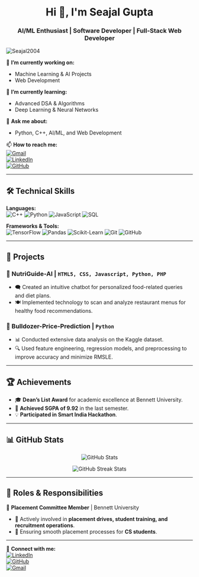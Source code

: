 
<h1 align="center">Hi 👋, I'm Seajal Gupta</h1>
<h3 align="center">AI/ML Enthusiast | Software Developer | Full-Stack Web Developer</h3>

<p align="left"> <img src="https://komarev.com/ghpvc/?username=Seajal2004&label=Profile%20Views&color=0e75b6&style=flat" alt="Seajal2004" /> </p>

🔭 **I’m currently working on:**  
- Machine Learning & AI Projects  
- Web Development  

🌱 **I’m currently learning:**  
- Advanced DSA & Algorithms  
- Deep Learning & Neural Networks  

💬 **Ask me about:**  
- Python, C++, AI/ML, and Web Development  

📫 **How to reach me:**  
[![Gmail](https://img.shields.io/badge/-Gmail-red?style=flat-square&logo=gmail&logoColor=white)](mailto:guptaseajal2004@gmail.com)  
[![LinkedIn](https://img.shields.io/badge/-LinkedIn-blue?style=flat-square&logo=linkedin&logoColor=white)](https://www.linkedin.com/in/seajal-gupta-0b2301243/)  
[![GitHub](https://img.shields.io/badge/-GitHub-181717?style=flat-square&logo=github)](https://github.com/Seajal2004)  

---

## 🛠 **Technical Skills**  
**Languages:**  
![C++](https://img.shields.io/badge/-C++-00599C?style=flat-square&logo=c%2B%2B&logoColor=white)
![Python](https://img.shields.io/badge/-Python-3776AB?style=flat-square&logo=python&logoColor=white)
![JavaScript](https://img.shields.io/badge/-JavaScript-F7DF1E?style=flat-square&logo=javascript&logoColor=black)
![SQL](https://img.shields.io/badge/-SQL-4479A1?style=flat-square&logo=mysql&logoColor=white)

**Frameworks & Tools:**  
![TensorFlow](https://img.shields.io/badge/-TensorFlow-FF6F00?style=flat-square&logo=tensorflow&logoColor=white)
![Pandas](https://img.shields.io/badge/-Pandas-150458?style=flat-square&logo=pandas&logoColor=white)
![Scikit-Learn](https://img.shields.io/badge/-ScikitLearn-F7931E?style=flat-square&logo=scikitlearn&logoColor=white)
![Git](https://img.shields.io/badge/-Git-F05032?style=flat-square&logo=git&logoColor=white)
![GitHub](https://img.shields.io/badge/-GitHub-181717?style=flat-square&logo=github&logoColor=white)

---

## 📌 **Projects**
### 🥗 NutriGuide-AI | `HTML5, CSS, Javascript, Python, PHP`
- 🗨 Created an intuitive chatbot for personalized food-related queries and diet plans.  
- 🍽 Implemented technology to scan and analyze restaurant menus for healthy food recommendations.  

### 🚜 Bulldozer-Price-Prediction | `Python`
- 📊 Conducted extensive data analysis on the Kaggle dataset.  
- 🔍 Used feature engineering, regression models, and preprocessing to improve accuracy and minimize RMSLE.  

---

## 🏆 **Achievements**
- 🎓 **Dean’s List Award** for academic excellence at Bennett University.  
- 🔢 **Achieved SGPA of 9.92** in the last semester.  
- 💡 **Participated in Smart India Hackathon**.  

---

## 📊 **GitHub Stats**
<p align="center">
  <img src="https://github-readme-stats.vercel.app/api?username=Seajal2004&show_icons=true&theme=radical" alt="GitHub Stats" />
</p>

<p align="center">
  <img src="https://github-readme-streak-stats.herokuapp.com/?user=Seajal2004&theme=radical" alt="GitHub Streak Stats" />
</p>

---

## 🚀 **Roles & Responsibilities**
🎯 **Placement Committee Member** | Bennett University  
- 📢 Actively involved in **placement drives, student training, and recruitment operations**.  
- 🤝 Ensuring smooth placement processes for **CS students**.  

---

🔗 **Connect with me:**  
[![LinkedIn](https://img.shields.io/badge/-LinkedIn-blue?style=flat-square&logo=linkedin&logoColor=white)](https://www.linkedin.com/in/seajal-gupta-0b2301243/)  
[![GitHub](https://img.shields.io/badge/-GitHub-181717?style=flat-square&logo=github)](https://github.com/Seajal2004)  
[![Gmail](https://img.shields.io/badge/-Gmail-red?style=flat-square&logo=gmail&logoColor=white)](mailto:guptaseajal2004@gmail.com)  
